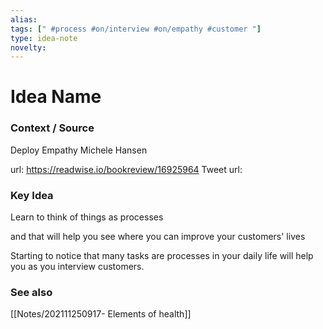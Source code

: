 ```yaml
---
alias: 
tags: [" #process #on/interview #on/empathy #customer "]
type: idea-note
novelty: 
---
```

# Idea Name

### Context / Source
Deploy Empathy
Michele Hansen

url: https://readwise.io/bookreview/16925964
Tweet url: 

### Key Idea

Learn to think of things as processes

and that will help you see where you can improve your customers' lives

Starting to notice that many tasks are processes in your daily life will help you as you interview customers.


### See also
[[Notes/202111250917- Elements of health]]